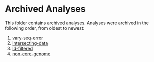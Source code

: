 # Archived Analyses

This folder contains archived analyses. Analyses were archived in the following
order, from oldest to newest:

1. [vary-seq-error](https://github.com/bailey-lab/coiaf-real-data/tree/main/archive/vary-seq-error)
1. [intersecting-data](https://github.com/bailey-lab/coiaf-real-data/tree/main/archive/intersecting-data)
1. [ld-filtered](https://github.com/bailey-lab/coiaf-real-data/tree/main/archive/ld-filtered)
1. [non-core-genome](https://github.com/bailey-lab/coiaf-real-data/tree/main/archive/non-core-genome)
